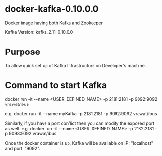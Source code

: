 # docker-kafka-0.10.0.0
Docker image having both Kafka and Zookeeper

Kafka Version: kafka_2.11-0.10.0.0

# Purpose
To allow quick set up of Kafka Infrastructure on Developer's machine. 

# Command to start Kafka
docker run -it --name <USER_DEFINED_NAME> -p 2181:2181 -p 9092:9092 vrawat/ibus

e.g. docker run -it --name myKafka -p 2181:2181 -p 9092:9092 vrawat/ibus

Similarly, if you have a port conflict then you can modify the exposed port as well. e.g.
docker run -it --name <USER_DEFINED_NAME> -p 2182:2181 -p 9093:9092 vrawat/ibus

Once the docker container is up, Kafka will be available on IP: "localhost" and port: "9092".
